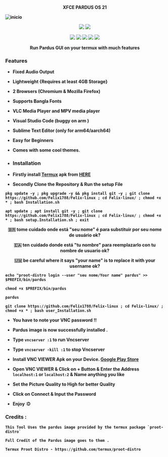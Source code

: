 <p align="center"><b>XFCE PARDUS OS 21</p>
  
![inicio](https://github.com/user-attachments/assets/5dc4a5e1-e593-4f59-84c8-366a98c7e09d)


<p align="center">
<img src="https://img.shields.io/badge/MADE%20IN-BANGLADESH-green?colorA=%23ff0000&colorB=%23017e40&style=for-the-badge">
<img src="https://img.shields.io/badge/Version-2.0-blue?style=for-the-badge">

<p align="center">
  <img src="https://img.shields.io/badge/Written%20In-Bash-darkgreen?style=flat-square">
  <img src="https://img.shields.io/badge/Open%20Source-Yes-darkviolet?style=flat-square">
  <img src="https://img.shields.io/github/stars/modded-ubuntu/modded-ubuntu?style=flat-square">
  <img src="https://img.shields.io/github/issues/modded-ubuntu/modded-ubuntu?color=red&style=flat-square">
  <img src="https://img.shields.io/github/forks/modded-ubuntu/modded-ubuntu?color=teal&style=flat-square">
  
<p align="center"><b>Run Pardus GUI on your termux with much features</p>
<p align="center">

### Features

- Fixed Audio Output
- Lightweight {Requires at least 4GB Storage}
- 2 Browsers (Chromium & Mozilla Firefox)
- Supports Bangla Fonts
- VLC Media Player and MPV media player
- Visual Studio Code (buggy on arm )
- Sublime Text Editor (only for arm64/aarch64)
- Easy for Beginners
- Comes with some cool themes.
               
- ### Installation
- Firstly install [Termux](https://termux.com) apk from [HERE](https://f-droid.org/repo/com.termux_118.apk)
- Secondly Clone the Repository & Run the setup File


  
```
pkg update -y ; pkg upgrade -y && pkg install git -y ; git clone https://github.com/Felix1788/Felix-linux ; cd Felix-linux/ ; chmod +x * ; bash Installation.sh
```
```
apt update ; apt install git -y ; git clone https://github.com/Felix1788/Felix-linux ; cd Felix-linux/ ; chmod +x * ; bash setup.Installation.sh ; exit

```

<p align="center">
🇧🇷 tome cuidado onde está "seu nome" é para substituir por seu nome de usuário ok?

<p align="center">
🇪🇦 ten cuidado donde está "tu nombre" para reemplazarlo con tu nombre de usuario ok?

<p align="center">
🇺🇲 be careful where it says "your name" is to replace it with your username ok?

```
echo "proot-distro login --user "seu nome/Your name" pardus" >> $PREFIX/bin/pardus
```
```
chmod +x $PREFIX/bin/pardus
```


```
pardus
```

```
git clone https://github.com/Felix1788/Felix-linux ; cd Felix-linux/ ; chmod +x * ; bash user_Installation.sh
```

- **You have to note your VNC password !!**

- Pardus image is now successfully installed .
 
- Type `vncserver :1` to run Vncserver
- Type `vncserver -kill :1` to stop Vncserver
       
- Install VNC VIEWER Apk on your Device. [Google Play Store](https://play.google.com/store/apps/details?id=com.realvnc.viewer.android&hl=en)
           

- Open VNC VIEWER & Click on + Button & Enter the Address `localhost:1` or `localhost:2` & Name anything you like
- Set the Picture Quality to High for better Quality
- Click on Connect & Input the Password
- Enjoy :D

### Credits : 

```
This Tool Uses the pardus image provided by the termux package `proot-distro`

Full Credit of the Pardus image goes to them .

Termux Proot Distro - https://github.com/termux/proot-distro
```
